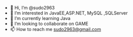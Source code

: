 - 👋 Hi, I’m @sudo2963
- 👀 I’m interested in JavaEE,ASP.NET, MySQL ,SQLServer
- 🌱 I’m currently learning Java
- 💞️ I’m looking to collaborate on GAME
- 📫 How to reach me  sudo2963@gmail.com

<!---
sudo2963/sudo2963 is a ✨ special ✨ repository because its `README.md` (this file) appears on your GitHub profile.
You can click the Preview link to take a look at your changes.
--->
